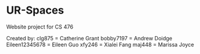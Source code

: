 # UR-Spaces
 Website project for CS 476

Created by:
clg875 = Catherine Grant
bobby7197 = Andrew Doidge
Eileen12345678 = Eileen Guo
xfy246 = Xialei Fang
maj448 = Marissa Joyce